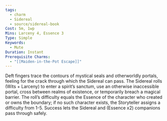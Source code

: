 ```yaml
---
tags:
  - charm
  - Sidereal
  - source/sidereal-book
Cost: 5m, 1wp
Mins: Larceny 4, Essence 3
Type: Simple
Keywords:
  - Mute
Duration: Instant
Prerequisite Charms:
  - "[[Maiden-in-the-Pot Escape]]"
---
```

Deft fingers trace the contours of mystical seals and otherworldly portals, feeling for the crack through which the Sidereal can pass. The Sidereal rolls (Wits + Larceny) to enter a spirit’s sanctum, use an otherwise inaccessible portal, cross between realms of existence, or temporarily breach a magical barrier. The roll’s difficulty equals the Essence of the character who created or owns the boundary; if no such character exists, the Storyteller assigns a difficulty from 1-5. Success lets the Sidereal and (Essence x2) companions pass through safely.